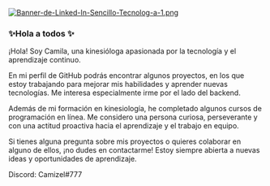 [![Banner-de-Linked-In-Sencillo-Tecnolog-a-1.png](https://i.postimg.cc/ZndkZNdy/Banner-de-Linked-In-Sencillo-Tecnolog-a-1.png)](https://postimg.cc/0KPX0bZ8)

### ✨Hola a todos ✨

¡Hola! Soy Camila, una kinesióloga apasionada por la tecnología y el aprendizaje continuo. 

En mi perfil de GitHub podrás encontrar algunos  proyectos, en los que estoy trabajando para mejorar mis habilidades y aprender nuevas tecnologías. Me interesa especialmente irme por el lado del backend.

Además de mi formación en kinesiología, he completado algunos cursos de programación en línea. Me considero una persona curiosa, perseverante y con una actitud proactiva hacia el aprendizaje y el trabajo en equipo.

Si tienes alguna pregunta sobre mis proyectos o quieres colaborar en alguno de ellos, ¡no dudes en contactarme! Estoy siempre abierta a nuevas ideas y oportunidades de aprendizaje.


Discord: Camizel#777



<!--
**Camizel/Camizel** is a ✨ _special_ ✨ repository because its `README.md` (this file) appears on your GitHub profile.


-->
